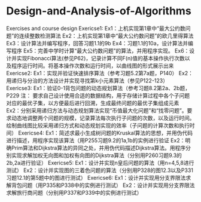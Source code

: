 ﻿# Design-and-Analysis-of-Algorithms
Exercises and course design
Exericse1:
  Ex1：上机实现第1章中“最大公约数问题”的连续整数检测算法
  Ex2：上机实现第1章中“最大公约数问题”的欧几里得算法
  Ex3：设计算法并编写程序，回答习题1.1的9b
  Ex4：习题1.1的10a，设计算法并编写程序
  Ex5：完善中学时计算“最大公约数问题”的算法，并用程序实现。
  Ex6：设计并实现Fibonacci算法(参见P62)，记录计算不同F(n)值的基本操作执行次数以及程序运行时间。将基本操作次数和运行时间，以曲线图的形式展示出来
Exericse2:
  Ex1：实现并验证快速排序算法（参考习题5.2第7a题，P140）
  Ex2：用递归与分治的方法设计并实现寻找第k小元素算法（参见P122-123）
Exericse3:
  Ex1：验证0-1背包问题的动态规划算法（参考习题8.2第2a、2b题，P229
  注： 要求自己设计使用合适的数据结构，用于存储计算过程中各个子问题对应的最优子集，以方便最后进行回溯，生成最终问题的最优子集组成元素
  Ex2：分别采用递归方法与动态规划算法实现“币值最大化问题”和“找零问题”。要求动态地调整两个问题的规模，记录算法每次执行子问题的次数，以及运行时间。绘制曲线图比较采用递归方式和动态规划实现的效率（子问题的计算次数和执行时间）
Exericse4:
  Ex1：简述求最小生成树问题的Kruskal算法的思想，并用伪代码进行描述，用程序实现该算法（用P255习题9.2的1a,1b的实例进行验证
  Ex2：明确Prim算法和Dijkstra算法的异同之处，并用伪代码描述Dijkstra算法。用程序分别实现求解加权无向图和加权有向图的Dijkstra算法（分别用P260习题9.3的2b,2a进行验证）
Exericse5:
  Ex1：设计并实现n皇后问题的算法（用n=4,5,8进行测试）
  Ex2：设计并实现图的三着色问题的算法（分别用P328的图12.3以及P331习题12.1的第5题中的图进行测试）
Exericse6:
  Ex1：设计并实现用分支界限法求解背包问题（用P335和P338中的实例进行测试）
  Ex2：设计并实现用分支界限法求解旅行商问题（分别用P337和P339中的实例进行测试）
